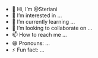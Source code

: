 - 👋 Hi, I’m @Steriani
- 👀 I’m interested in ...
- 🌱 I’m currently learning ...
- 💞️ I’m looking to collaborate on ...
- 📫 How to reach me ...
- 😄 Pronouns: ...
- ⚡ Fun fact: ...

<!---
Steriani/Steriani is a ✨ special ✨ repository because its `README.md` (this file) appears on your GitHub profile.
You can click the Preview link to take a look at your changes.
--->
